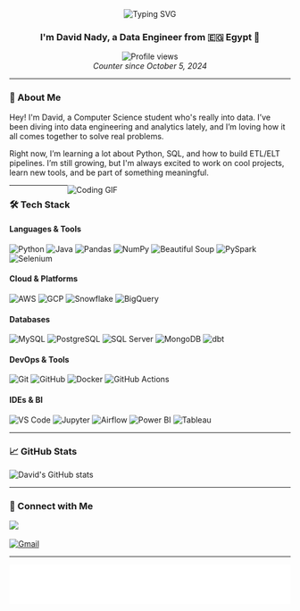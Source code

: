 <div align="center">
  <img src="https://readme-typing-svg.herokuapp.com?font=Fira+Code&size=26&pause=1000&color=00F727&width=520&lines=Hi+there+I'm+David+Nady;ETL+and+Big+Data+Engineer;Passionate+about+Data+Engineering" alt="Typing SVG" />
</div>

<h3 align="center">I'm <strong>David Nady</strong>, a Data Engineer from 🇪🇬 Egypt 📍</h3>

<p align="center">
  <img src="https://komarev.com/ghpvc/?username=david11133&label=Profile%20views&color=0e75b6&style=flat" alt="Profile views" />
  <br><i>Counter since October 5, 2024</i>
</p>

---

### 👋 About Me
Hey! I'm David, a Computer Science student who's really into data. I’ve been diving into data engineering and analytics lately, and I’m loving how it all comes together to solve real problems.

Right now, I’m learning a lot about Python, SQL, and how to build ETL/ELT pipelines. I’m still growing, but I'm always excited to work on cool projects, learn new tools, and be part of something meaningful.

<img align="right" src="https://blog.cloudlayer.io/content/images/2020/12/coding-freak.gif" width="400" alt="Coding GIF" />

---

### 🛠 Tech Stack

#### Languages & Tools
![Python](https://img.shields.io/badge/Python-306998?style=for-the-badge&logo=python&logoColor=white)
![Java](https://img.shields.io/badge/Java-007396?style=for-the-badge&logo=java&logoColor=white)
![Pandas](https://img.shields.io/badge/Pandas-150458?style=for-the-badge&logo=pandas&logoColor=white)
![NumPy](https://img.shields.io/badge/NumPy-013243?style=for-the-badge&logo=numpy&logoColor=white)
![Beautiful Soup](https://img.shields.io/badge/Beautiful%20Soup-7C7C7C?style=for-the-badge&logo=apache&logoColor=white)
![PySpark](https://img.shields.io/badge/PySpark-E25A1C?style=for-the-badge&logo=apache-spark&logoColor=white)
![Selenium](https://img.shields.io/badge/Selenium-43B02A?style=for-the-badge&logo=selenium&logoColor=white)

#### Cloud & Platforms
![AWS](https://img.shields.io/badge/AWS-FF9900?style=for-the-badge&logo=amazonaws&logoColor=white)
![GCP](https://img.shields.io/badge/GCP-4285F4?style=for-the-badge&logo=google-cloud&logoColor=white)
![Snowflake](https://img.shields.io/badge/Snowflake-29B5E8?style=for-the-badge&logo=snowflake&logoColor=white)
![BigQuery](https://img.shields.io/badge/BigQuery-4285F4?style=for-the-badge&logo=google-cloud&logoColor=white)

#### Databases
![MySQL](https://img.shields.io/badge/MySQL-4479A1?style=for-the-badge&logo=mysql&logoColor=white)
![PostgreSQL](https://img.shields.io/badge/PostgreSQL-336791?style=for-the-badge&logo=postgresql&logoColor=white)
![SQL Server](https://img.shields.io/badge/MS%20SQL%20Server-CC2927?style=for-the-badge&logo=microsoft-sql-server&logoColor=white)
![MongoDB](https://img.shields.io/badge/MongoDB-47A248?style=for-the-badge&logo=mongodb&logoColor=white)
![dbt](https://img.shields.io/badge/dbt-FF694B?style=for-the-badge&logo=dbt&logoColor=white)

#### DevOps & Tools
![Git](https://img.shields.io/badge/Git-F05032?style=for-the-badge&logo=git&logoColor=white)
![GitHub](https://img.shields.io/badge/GitHub-181717?style=for-the-badge&logo=github&logoColor=white)
![Docker](https://img.shields.io/badge/Docker-2496ED?style=for-the-badge&logo=docker&logoColor=white)
![GitHub Actions](https://img.shields.io/badge/GitHub%20Actions-2088FF?style=for-the-badge&logo=github-actions&logoColor=white)

#### IDEs & BI
![VS Code](https://img.shields.io/badge/VS%20Code-007ACC?style=for-the-badge&logo=visual-studio-code&logoColor=white)
![Jupyter](https://img.shields.io/badge/Jupyter-F37626?style=for-the-badge&logo=jupyter&logoColor=white)
![Airflow](https://img.shields.io/badge/Apache%20Airflow-0E2A4D?style=for-the-badge&logo=apache-airflow&logoColor=white)
![Power BI](https://img.shields.io/badge/Power%20BI-F2C94C?style=for-the-badge&logo=powerbi&logoColor=black)
![Tableau](https://img.shields.io/badge/Tableau-E97627?style=for-the-badge&logo=tableau&logoColor=white)

---

### 📈 GitHub Stats

![David's GitHub stats](https://github-readme-stats.vercel.app/api?username=david11133&show_icons=true&theme=onedark)

---

### 🤝 Connect with Me

<a href="https://www.linkedin.com/in/david-nady/" target="_blank">
  <img src="https://img.shields.io/static/v1?message=LinkedIn&logo=linkedin&label=&color=0077B5&logoColor=white&style=for-the-badge" height="35" />
</a>

[![Gmail](https://img.shields.io/badge/Gmail-davidnady4yad@gmail.com-blue?style=flat&logo=gmail)](mailto:davidnady4yad@gmail.com)

---

<p align="center">
  <img src="https://github.com/Moataz-Elmesmary/Moataz-Elmesmary/blob/main/Moataz.svg" height="70" alt="Thanks" />
</p>
